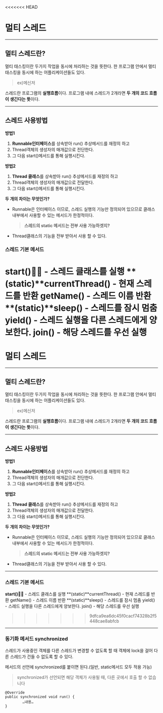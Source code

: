 <<<<<<< HEAD

# 멀티 스레드

---

## 멀티 스레드란?

멀티 태스킹이란 두가지 작업을 동시에 처리하는 것을 뜻한다.
한 프로그램 안에서 멀티 태스킹을 동시에 하는 어플리케이션들도 있다.

> ex)메신저

스레드란 프로그램의 **실행흐름**이다.
프로그램 내에 스레드가 2개라면 **두 개의 코드 흐름이 생긴다는 뜻**이다.

---

## 스레드 사용방법

**방법1**

1. **Runnable인터페이스**를 상속받아 run() 추상메서드를 재정의 하고
2. Thread객체의 생성자의 매개값으로 전단한다.
3. 그 다음 start()메서드를 통해 실행시킨다.

**방법2**

1. **Thread 클래스**를 상속받아 run() 추상메서드를 재정의 하고
2. Thread객체의 생성자의 매개값으로 전달한다.
3. 그 다음 start()메서드를 통해 실행시킨다.

**두 개의 차이는 무엇인가?**

- Runnable은 인터페이스 이므로, 스레드 실행의 기능만 정의되어 있으므로 클래스 내부에서 사용할 수 있는 메서드가 한정적이다.
  > **스레드의 static 메서드는 전부 사용 가능하겟지?**
- Thread클래스의 기능을 전부 받아서 사용 할 수 있다.

### **스레드 기본 메서드**

**start()🤔🤔** - 스레드 클래스를 실행
**(static)**currentThread() - 현재 스레드를 반환
getName() - 스레드 이름 반환
**(static)**sleep() - 스레드를 잠시 멈춤
yield() - 스레드 실행을 다른 스레드에게 양보한다.
join() - 해당 스레드를 우선 실행
=======

# 멀티 스레드

---

## 멀티 스레드란?

멀티 태스킹이란 두가지 작업을 동시에 처리하는 것을 뜻한다.
한 프로그램 안에서 멀티 태스킹을 동시에 하는 어플리케이션들도 있다.

> ex)메신저

스레드란 프로그램의 **실행흐름**이다.
프로그램 내에 스레드가 2개라면 **두 개의 코드 흐름이 생긴다는 뜻**이다.

---

## 스레드 사용방법

**방법1**

1. **Runnable인터페이스**를 상속받아 run() 추상메서드를 재정의 하고
2. Thread객체의 생성자의 매개값으로 전단한다.
3. 그 다음 start()메서드를 통해 실행시킨다.

**방법2**

1. **Thread 클래스**를 상속받아 run() 추상메서드를 재정의 하고
2. Thread객체의 생성자의 매개값으로 전달한다.
3. 그 다음 start()메서드를 통해 실행시킨다.

**두 개의 차이는 무엇인가?**

- Runnable은 인터페이스 이므로, 스레드 실행의 기능만 정의되어 있으므로 클래스 내부에서 사용할 수 있는 메서드가 한정적이다.
  > **스레드의 static 메서드는 전부 사용 가능하겟지?**
- Thread클래스의 기능을 전부 받아서 사용 할 수 있다.

---

### **스레드 기본 메서드**

**start()🤔🤔** - 스레드 클래스를 실행
**(static)**currentThread() - 현재 스레드를 반환
getName() - 스레드 이름 반환
**(static)**sleep() - 스레드를 잠시 멈춤
yield() - 스레드 실행을 다른 스레드에게 양보한다.
join() - 해당 스레드를 우선 실행

> > > > > > > 9dfca9ea6dc45f0cacf74328b2f5448cae8abfcb

---

### 동기화 메서드 synchronized

스레드가 사용중인 객체를 다른 스레드가 변경할 수 없도록 할 때
객체에 lock을 걸어 다른 스레드가 건들 수 없도록 할 수 있다.

메서드의 선언에 synchronized를 붙이면 된다.(일반, static메서드 모두 적용 가능)

> synchronized가 선언되면 해당 객체가 사용될 때, 다른 곳에서 호출 할 수 없습니다

```
@Override
public synchronized void run() {
        …내용…
}
```
